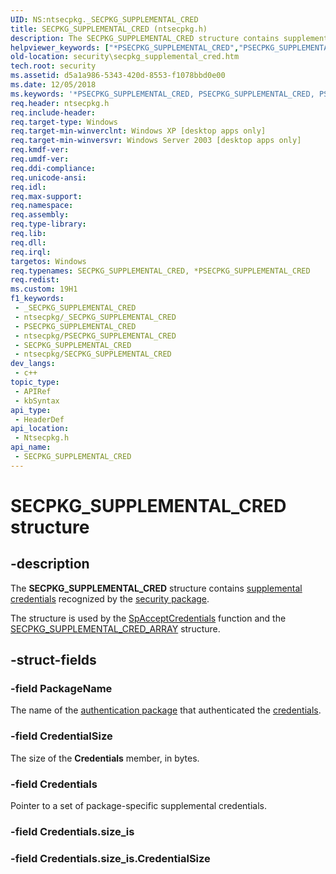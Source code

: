 ```yaml
---
UID: NS:ntsecpkg._SECPKG_SUPPLEMENTAL_CRED
title: SECPKG_SUPPLEMENTAL_CRED (ntsecpkg.h)
description: The SECPKG_SUPPLEMENTAL_CRED structure contains supplemental credentials recognized by the security package.
helpviewer_keywords: ["*PSECPKG_SUPPLEMENTAL_CRED","PSECPKG_SUPPLEMENTAL_CRED","PSECPKG_SUPPLEMENTAL_CRED structure pointer [Security]","SECPKG_SUPPLEMENTAL_CRED","SECPKG_SUPPLEMENTAL_CRED structure [Security]","_ssp_secpkg_supplemental_cred","ntsecpkg/PSECPKG_SUPPLEMENTAL_CRED","ntsecpkg/SECPKG_SUPPLEMENTAL_CRED","security.secpkg_supplemental_cred"]
old-location: security\secpkg_supplemental_cred.htm
tech.root: security
ms.assetid: d5a1a986-5343-420d-8553-f1078bbd0e00
ms.date: 12/05/2018
ms.keywords: '*PSECPKG_SUPPLEMENTAL_CRED, PSECPKG_SUPPLEMENTAL_CRED, PSECPKG_SUPPLEMENTAL_CRED structure pointer [Security], SECPKG_SUPPLEMENTAL_CRED, SECPKG_SUPPLEMENTAL_CRED structure [Security], _ssp_secpkg_supplemental_cred, ntsecpkg/PSECPKG_SUPPLEMENTAL_CRED, ntsecpkg/SECPKG_SUPPLEMENTAL_CRED, security.secpkg_supplemental_cred'
req.header: ntsecpkg.h
req.include-header: 
req.target-type: Windows
req.target-min-winverclnt: Windows XP [desktop apps only]
req.target-min-winversvr: Windows Server 2003 [desktop apps only]
req.kmdf-ver: 
req.umdf-ver: 
req.ddi-compliance: 
req.unicode-ansi: 
req.idl: 
req.max-support: 
req.namespace: 
req.assembly: 
req.type-library: 
req.lib: 
req.dll: 
req.irql: 
targetos: Windows
req.typenames: SECPKG_SUPPLEMENTAL_CRED, *PSECPKG_SUPPLEMENTAL_CRED
req.redist: 
ms.custom: 19H1
f1_keywords:
 - _SECPKG_SUPPLEMENTAL_CRED
 - ntsecpkg/_SECPKG_SUPPLEMENTAL_CRED
 - PSECPKG_SUPPLEMENTAL_CRED
 - ntsecpkg/PSECPKG_SUPPLEMENTAL_CRED
 - SECPKG_SUPPLEMENTAL_CRED
 - ntsecpkg/SECPKG_SUPPLEMENTAL_CRED
dev_langs:
 - c++
topic_type:
 - APIRef
 - kbSyntax
api_type:
 - HeaderDef
api_location:
 - Ntsecpkg.h
api_name:
 - SECPKG_SUPPLEMENTAL_CRED
---
```


# SECPKG_SUPPLEMENTAL_CRED structure


## -description

The <b>SECPKG_SUPPLEMENTAL_CRED</b> structure contains <a href="https://docs.microsoft.com/windows/desktop/SecGloss/s-gly">supplemental credentials</a> recognized by the <a href="https://docs.microsoft.com/windows/desktop/SecGloss/s-gly">security package</a>.

The structure is used by the 
<a href="https://docs.microsoft.com/windows/desktop/api/ntsecpkg/nc-ntsecpkg-spacceptcredentialsfn">SpAcceptCredentials</a> function and the 
<a href="https://docs.microsoft.com/windows/desktop/api/ntsecpkg/ns-ntsecpkg-secpkg_supplemental_cred_array">SECPKG_SUPPLEMENTAL_CRED_ARRAY</a> structure.

## -struct-fields

### -field PackageName

The name of the <a href="https://docs.microsoft.com/windows/desktop/SecGloss/a-gly">authentication package</a> that authenticated the <a href="https://docs.microsoft.com/windows/desktop/SecGloss/c-gly">credentials</a>.

### -field CredentialSize

The size of the <b>Credentials</b> member, in bytes.

### -field Credentials

Pointer to a set of package-specific supplemental credentials.

### -field Credentials.size_is

### -field Credentials.size_is.CredentialSize

